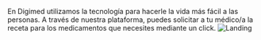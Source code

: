 En Digimed utilizamos la tecnología para hacerle la vida más fácil a las personas. A través de nuestra plataforma, puedes solicitar a tu médico/a la receta para los medicamentos que necesites mediante un click.
![Landing](https://github.com/No-Country/c13-06-n-python-react/assets/142636393/500fa913-753a-4140-94a9-cf9ae1fc97b3)
